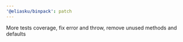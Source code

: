 ```yaml
---
'@eliasku/binpack': patch
---
```


More tests coverage, fix error and throw, remove unused methods and defaults
